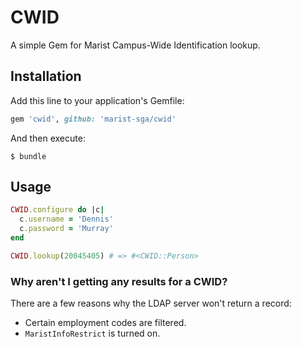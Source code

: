 # CWID

A simple Gem for Marist Campus-Wide Identification lookup.

## Installation

Add this line to your application's Gemfile:

```ruby
gem 'cwid', github: 'marist-sga/cwid'
```

And then execute:

    $ bundle


## Usage

```ruby
CWID.configure do |c|
  c.username = 'Dennis'
  c.password = 'Murray'
end

CWID.lookup(20045405) # => #<CWID::Person>
```
### Why aren't I getting any results for a CWID?

There are a few reasons why the LDAP server won't return a record:

- Certain employment codes are filtered.
- `MaristInfoRestrict` is turned on.
